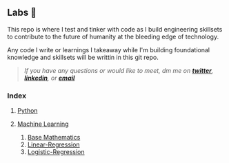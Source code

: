 ## Labs 🧪

This repo is where I test and tinker with code as I build engineering skillsets to contribute to the future of humanity at the bleeding edge of technology.

Any code I write or learnings I takeaway while I'm building foundational knowledge and skillsets will be writtin in this git repo.

> _If you have any questions or would like to meet, dm me on **[twitter](https://twitter.com/vxnuaj)**, **[linkedin](https://linkedin.com/in/vxnuaj)**, or **[email](mailto:vxnuaj@gmail.com)**_

### Index

1. [Python](Python)

01. [Machine Learning](Machine-Learning)
    1. [Base Mathematics](./Machine-Learning/Base-Mathematics/)
    1.  [Linear-Regression](./Machine-Learning/Linear-Regression/)
    1.  [Logistic-Regression](./Machine-Learning/Logistic-Regression/)

